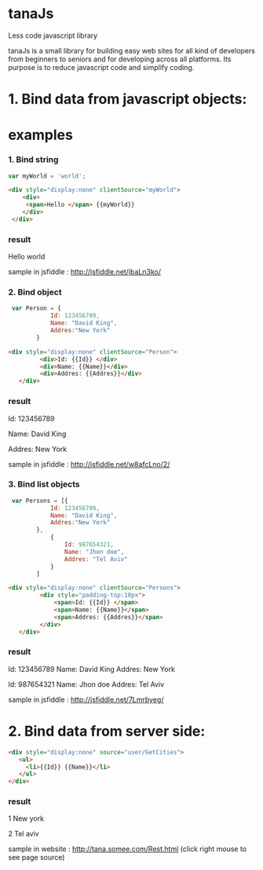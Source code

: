 # tanaJs
Less code javascript library

tanaJs is a small library for building easy web sites for all kind of developers from beginners to seniors 
and for developing across all platforms.
Its purpose is to reduce javascript code and simplify coding.

# 1. Bind data from javascript objects:

# examples

### 1. Bind string 
```javascript
var myWorld = 'world';
```
```html
<div style="display:none" clientSource="myWorld">
    <div>           
     <span>Hello </span> {{myWorld}}
    </div> 
 </div>

```

### result

Hello world

sample in jsfiddle : http://jsfiddle.net/jbaLn3ko/

### 2. Bind object
```javascript
 var Person = {
            Id: 123456789,
            Name: "David King",
            Addres:"New York"
        }
```
```html
<div style="display:none" clientSource="Person">       
         <div>Id: {{Id}} </div>
         <div>Name: {{Name}}</div>  
         <div>Addres: {{Addres}}</div>  
   </div>

```
### result 
Id: 123456789

Name: David King

Addres: New York


sample in jsfiddle : http://jsfiddle.net/w8afcLno/2/

### 3. Bind list objects
```javascript
 var Persons = [{
            Id: 123456789,
            Name: "David King",
            Addres:"New York"
        },
            {
                Id: 987654321,
                Name: "Jhon doe",
                Addres: "Tel Aviv"
            }
        ]
```
```html
<div style="display:none" clientSource="Persons">              
         <div style="padding-top:10px">
             <span>Id: {{Id}} </span>
             <span>Name: {{Name}}</span>    
             <span>Addres: {{Addres}}</span>       
         </div>
   </div>

```

### result 

Id: 123456789 Name: David King Addres: New York

Id: 987654321 Name: Jhon doe Addres: Tel Aviv

sample in jsfiddle : http://jsfiddle.net/7Lmrbyeg/

# 2. Bind data from server side:

```html
<div style="display:none" source="user/GetCities">
   <ul>           
     <li>{{Id}} {{Name}}</li>
   </ul> 
</div>
```
### result 

1 New york

2 Tel aviv

sample in website : http://tana.somee.com/Rest.html  (click right mouse to see page source)
